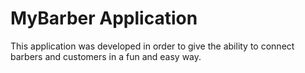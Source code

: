 # MyBarber Application

This application was developed in order to give the ability to connect barbers and customers in a fun and easy way.
